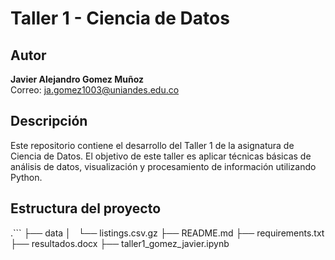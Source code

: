# Taller 1 - Ciencia de Datos

## Autor
**Javier Alejandro Gomez Muñoz**  
Correo: ja.gomez1003@uniandes.edu.co

## Descripción
Este repositorio contiene el desarrollo del Taller 1 de la asignatura de Ciencia de Datos. El objetivo de este taller es aplicar técnicas básicas de análisis de datos, visualización y procesamiento de información utilizando Python.

## Estructura del proyecto



.```
├── data
│   └── listings.csv.gz
├── README.md
├── requirements.txt
├── resultados.docx
├── taller1_gomez_javier.ipynb
```
